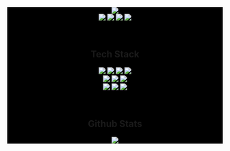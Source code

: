 <div style="width:100%;background-color:black">
  <div align="center" >
    <img src="https://capsule-render.vercel.app/api?type=slice&color=FFD159&height=150&section=header&text=blackmount22&fontSize=70">
  </div>

  <div align="center">
    <a href="https://github.com/blackmount22"><img src="https://img.shields.io/badge/github-%23121011.svg?style=flat&logo=github&logoColor=white"/></a>
    <a href="https://www.instagram.com/moongang22/?hl=ko"><img src="https://img.shields.io/badge/Instagram-E4405F?style=flat-square&logo=Instagram&logoColor=white&link=https://www.instagram.com/moongang22/"></a>
    <a href="https://thinksdev.tistory.com"><img src="https://img.shields.io/badge/TiStory-FF5722?style=flat&logo=Storyblok&text&logoColor=white"/></a>
    <img src="https://img.shields.io/badge/moongang1022@naver.com-03C75A?style=flat-square&logo=Naver&logoColor=white"/>
  </div>

  <br/>
  <br/>

  <div align="center">
    <h2>Tech Stack</h2>
    <img src="https://img.shields.io/badge/c%23-%23239120.svg?style=flat&logo=c-sharp&logoColor=white"/>
    <img src="https://img.shields.io/badge/.NET-5C2D91?style=flat&logo=.net&logoColor=white"/>
    <img src="https://img.shields.io/badge/Java-007396?style=flat-square&logo=Java&logoColor=white"/>
    <img src="https://img.shields.io/badge/MSSQL-CC2927?style=flat&logo=microsoft%20sql%20server&logoColor=white"/>
  <br/>
    <img src="https://img.shields.io/badge/html5-%23E34F26.svg?style=flat&logo=html5&logoColor=white"/>
    <img src="https://img.shields.io/badge/javascript-%23323330.svg?style=flat&logo=javascript&logoColor=%23F7DF1E"/>
    <img src="https://img.shields.io/badge/jquery-%230769AD.svg?style=flat&logo=jquery&logoColor=white"/>
  <br/>
    <img src="https://img.shields.io/badge/node.js-6DA55F?style=flat&logo=node.js&logoColor=white"/>
    <img src="https://img.shields.io/badge/vuejs-%2335495e.svg?style=flat&logo=vuedotjs&logoColor=%234FC08D"/>
    <img src="https://img.shields.io/badge/Git-F05032?style=flat-square&logo=Git&logoColor=white"/>
  </div>
 
  <br/>
  <br/>
  <div align="center">
    <h2>Github Stats</h2>
    <img src="https://github-readme-stats.vercel.app/api?username=blackmount22&theme=vue&show_icons=true"/>
  </div>
    

</div>
